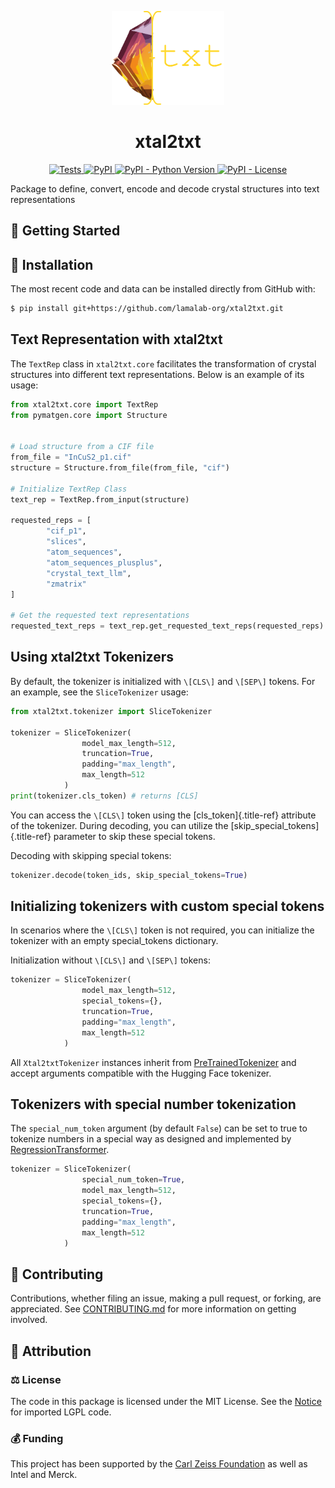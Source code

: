 
<p align="center">
  <img src="https://github.com/lamalab-org/xtal2txt/raw/main/docs/static/xtal2txt-logo.png" height="150">
</p>


<h1 align="center">
  xtal2txt
</h1>

<p align="center">
    <a href="https://github.com/lamalab-org/xtal2txt/actions/workflows/tests.yml">
        <img alt="Tests" src="https://github.com/lamalab-org/xtal2txt/workflows/Tests/badge.svg" />
    </a>
    <a href="https://pypi.org/project/xtal2txt">
        <img alt="PyPI" src="https://img.shields.io/pypi/v/xtal2txt" />
    </a>
    <a href="https://pypi.org/project/xtal2txt">
        <img alt="PyPI - Python Version" src="https://img.shields.io/pypi/pyversions/xtal2txt" />
    </a>
    <a href="https://github.com/lamalab-org/xtal2txt/blob/main/LICENSE">
        <img alt="PyPI - License" src="https://img.shields.io/pypi/l/xtal2txt" />
    </a>
</p>

Package to define, convert, encode and decode crystal structures into text representations

## 💪 Getting Started

## 🚀 Installation

<!-- Uncomment this section after your first ``tox -e finish``
The most recent release can be installed from
[PyPI](https://pypi.org/project/xtal2txt/) with:

```shell
$ pip install xtal2txt
```
-->

The most recent code and data can be installed directly from GitHub with:

```bash
$ pip install git+https://github.com/lamalab-org/xtal2txt.git
```


## Text Representation with xtal2txt

The `TextRep` class in `xtal2txt.core`
facilitates the transformation of crystal structures into different text
representations. Below is an example of its usage:

``` python
from xtal2txt.core import TextRep
from pymatgen.core import Structure


# Load structure from a CIF file
from_file = "InCuS2_p1.cif"
structure = Structure.from_file(from_file, "cif")

# Initialize TextRep Class
text_rep = TextRep.from_input(structure)

requested_reps = [
        "cif_p1",
        "slices",
        "atom_sequences",
        "atom_sequences_plusplus",
        "crystal_text_llm",
        "zmatrix"
]

# Get the requested text representations
requested_text_reps = text_rep.get_requested_text_reps(requested_reps)
```


## Using xtal2txt Tokenizers

By default, the tokenizer is initialized with `\[CLS\]` and `\[SEP\]`
tokens. For an example, see the `SliceTokenizer` usage: 

``` python
from xtal2txt.tokenizer import SliceTokenizer

tokenizer = SliceTokenizer(
                model_max_length=512, 
                truncation=True, 
                padding="max_length", 
                max_length=512
            )
print(tokenizer.cls_token) # returns [CLS]
```

You can access the `\[CLS\]` token using the [cls_token]{.title-ref}
attribute of the tokenizer. During decoding, you can utilize the
[skip_special_tokens]{.title-ref} parameter to skip these special
tokens.

Decoding with skipping special tokens:

``` python
tokenizer.decode(token_ids, skip_special_tokens=True)
```


## Initializing tokenizers with custom special tokens

In scenarios where the `\[CLS\]` token is not required, you can initialize
the tokenizer with an empty special_tokens dictionary.

Initialization without `\[CLS\]` and `\[SEP\]` tokens:

``` python
tokenizer = SliceTokenizer(
                model_max_length=512, 
                special_tokens={}, 
                truncation=True,
                padding="max_length", 
                max_length=512
            )
```

All `Xtal2txtTokenizer` instances inherit from
[PreTrainedTokenizer](https://huggingface.co/docs/transformers/v4.40.1/en/main_classes/tokenizer#transformers.PreTrainedTokenizer) and accept arguments compatible with the Hugging Face tokenizer.

## Tokenizers with special number tokenization

The `special_num_token` argument (by default `False`) can be
set to true to tokenize numbers in a special way as designed and
implemented by
[RegressionTransformer](https://www.nature.com/articles/s42256-023-00639-z).

``` python
tokenizer = SliceTokenizer(
                special_num_token=True,
                model_max_length=512, 
                special_tokens={}, 
                truncation=True,
                padding="max_length", 
                max_length=512
            )
```

## 👐 Contributing

Contributions, whether filing an issue, making a pull request, or forking, are appreciated. See
[CONTRIBUTING.md](https://github.com/lamalab-org/xtal2txt/blob/master/.github/CONTRIBUTING.md) for more information on getting involved.

## 👋 Attribution

### ⚖️ License

The code in this package is licensed under the MIT License.
See the [Notice](NOTICE.txt) for imported LGPL code.

### 💰 Funding

This project has been supported by the [Carl Zeiss Foundation](https://www.carl-zeiss-stiftung.de/en/) as well as Intel and Merck.